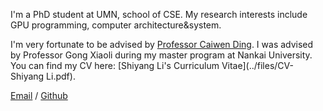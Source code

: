 I'm a PhD student at UMN, school of CSE. My research interests include GPU programming, computer architecture&system. 

I'm very fortunate to be advised by [Professor Caiwen Ding](https://caiwending.github.io/web/home.html). I was advised by Professor Gong Xiaoli during my master program at Nankai University.
You can find my CV here: [Shiyang Li's Curriculum Vitae](../files/CV-Shiyang Li.pdf).

[Email](li004074@umn.edu) / [Github](https://github.com/nku-yang)
